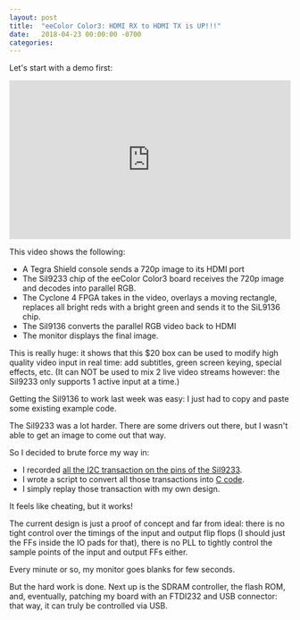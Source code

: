 ```yaml
---
layout: post
title:  "eeColor Color3: HDMI RX to HDMI TX is UP!!!"
date:   2018-04-23 00:00:00 -0700
categories: 
---
```


Let's start with a demo first:

<div style="padding:56.25% 0 0 0;position:relative;"><iframe src="https://player.vimeo.com/video/266042124" style="position:absolute;top:0;left:0;width:100%;height:100%;" frameborder="0" webkitallowfullscreen mozallowfullscreen allowfullscreen></iframe></div><script src="https://player.vimeo.com/api/player.js"></script>

This video shows the following:

* A Tegra Shield console sends a 720p image to its HDMI port
* The SiI9233 chip of the eeColor Color3 board receives the 720p image and decodes into parallel RGB.
* The Cyclone 4 FPGA takes in the video, overlays a moving rectangle, replaces all bright reds with a bright green and sends it to 
  the SiL9136 chip.
* The SiI9136 converts the parallel RGB video back to HDMI
* The monitor displays the final image.

This is really huge: it shows that this $20 box can be used to modify high quality video input in real time: add subtitles, green 
screen keying, special effects, etc. (It can NOT be used to mix 2 live video streams however: the SiI9233 only supports 1 active 
input at a time.)

Getting the SiI9136 to work last week was easy: I just had to copy and paste some existing example code.

The SiI9233 was a lot harder. There are some drivers out there, but I wasn't able to get an image to come out that way.

So I decided to brute force my way in: 

* I recorded [all the I2C transaction on the pins of the SiI9233](https://hackaday.io/project/122480-eecolor-color3/log/144836-sii9233-and-sii9136-i2c-traces). 
* I wrote a script to convert all those transactions into [C code](https://github.com/tomverbeure/color3/blob/master/bringup/sw/bringup/sii9233_conn.h).
* I simply replay those transaction with my own design.

It feels like cheating, but it works!

The current design is just a proof of concept and far from ideal: there is no tight control over the timings of the input and 
output flip flops (I should just the FFs inside the IO pads for that), there is no PLL to tightly control the sample points of 
the input and output FFs either.

Every minute or so, my monitor goes blanks for few seconds. 

But the hard work is done. Next up is the SDRAM controller, the flash ROM, and, eventually, patching my board with an FTDI232 
and USB connector: that way, it can truly be controlled via USB.

